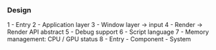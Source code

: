 ### Design
1 - Entry
2 - Application layer
3 - Window layer -> input
4 - Render -> Render API abstract
5 - Debug support
6 - Script language 
7 - Memory management: CPU / GPU status
8 - Entry - Component - System
